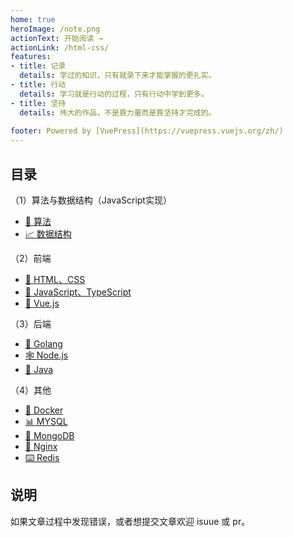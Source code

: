 ```yaml
---
home: true
heroImage: /note.png
actionText: 开始阅读 →
actionLink: /html-css/
features:
- title: 记录
  details: 学过的知识，只有就录下来才能掌握的更扎实。
- title: 行动
  details: 学习就是行动的过程，只有行动中学到更多。
- title: 坚持
  details: 伟大的作品，不是靠力量而是靠坚持才完成的。
  
footer: Powered by [VuePress](https://vuepress.vuejs.org/zh/)
---
```


## 目录

（1）算法与数据结构（JavaScript实现）

- [🍉 算法](https://blog.harahozi.cn/docs/alg/binary-search.html)
- [📈 数据结构](https://blog.harahozi.cn/docs/alg/)

（2）前端

- [🎨 HTML、CSS](https://blog.harahozi.cn/docs/html-css/)
- [🥕 JavaScript、TypeScript](https://blog.harahozi.cn/docs/javascript/)
- [🧮 Vue.js](https://blog.harahozi.cn/docs/vue/)

（3）后端

- [🐹 Golang](https://blog.harahozi.cn/docs/node/)
- [🕸 Node.js](https://blog.harahozi.cn/docs/node/)
- [🐸 Java](https://blog.harahozi.cn/docs/java/)

（4）其他

- [🐋 Docker](https://blog.harahozi.cn/docs/other/docker.html)
- [📊 MYSQL](https://blog.harahozi.cn/docs/other/mysql.html)
- [🥭 MongoDB](https://blog.harahozi.cn/docs/other/mongodb.html)
- [🧩 Nginx](https://blog.harahozi.cn/docs/other/nginx.html)
- [⌨️ Redis](https://blog.harahozi.cn/docs/other/redis.html)

## 说明

如果文章过程中发现错误，或者想提交文章欢迎 isuue 或 pr。

<!-- ## 💻 前端

- [HTML && CSS](./html-css/)
- [JavaScript](./javascript)
- [Typescript](./javascript/t-install.html)

## ☕️ 后端

- [Node.js](./node/)
- [Java](./java/)

## 🎓 计算机基础

- [Linux 基础](./other/linux.html)
- [计算机网络](./network/)
- [算法与数据结构](./alg/)

## 🍉 编码实践

- [Docker](./other/docker.html)
- [Redis](./other/redis.html)
- [Nginx](./other/nginx.html)
- [MySQL](./other/mysql.html)
- [MongoDB](./other/mongodb.html) -->
